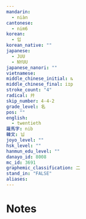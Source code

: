```yaml
---
mandarin:
  - niàn
cantonese:
  - nim6
korean:
  - 입
korean_native: ""
japanese:
  - JUU
  - NYUU
japanese_nanori: ""
vietnamese:
middle_chinese_initial: ȵ
middle_chinese_final: iɪp
stroke_count: "4"
radical: 廾
skip_number: 4-4-2
grade_level: 名
pos: ""
english:
  - twentieth
羅馬字: nib
韓文: 닙
joyo_level: ""
hsk_level: ""
hanmun_edu_level: ""
danayo_id: 8008
mc_id: 3691
graphemic_classification: 二
stand_in: "FALSE"
aliases:
---
```


# Notes

